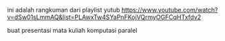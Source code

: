 ini adalah rangkuman dari playlist yutub
https://www.youtube.com/watch?v=dSw01sLmmAQ&list=PLAwxTw4SYaPnFKojVQrmyOGFCqHTxfdv2

buat presentasi mata kuliah komputasi paralel

